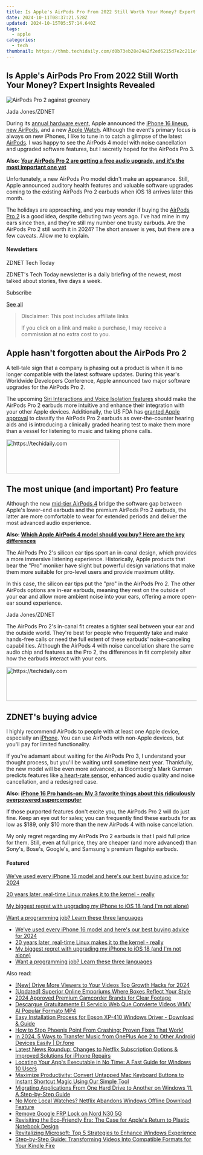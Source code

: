 ```yaml
---
title: Is Apple's AirPods Pro From 2022 Still Worth Your Money? Expert Insights Revealed
date: 2024-10-11T08:37:21.528Z
updated: 2024-10-15T05:57:14.640Z
tags:
  - apple
categories:
  - tech
thumbnail: https://thmb.techidaily.com/d0b73eb28e24a2f2ed6215d7e2c211efc75eaeb77baea06879d148a0fe930510.jpg
---
```


## Is Apple's AirPods Pro From 2022 Still Worth Your Money? Expert Insights Revealed

![AirPods Pro 2 against greenery](https://www.zdnet.com/a/img/resize/92700b1497aad4a9c15fef6746e00c17d4e62714/2024/09/10/7d27a44e-bec4-43ca-adba-61bcfd7b1e67/pro2-3.jpg?auto=webp&width=1280)

Jada Jones/ZDNET

During its [annual hardware event](https://www.zdnet.com/article/everything-apple-announced-at-iphone-16-event-airpods-apple-watch-series-10-ai-more/), Apple announced the [iPhone 16 lineup](https://www.zdnet.com/article/every-iphone-16-model-compared-which-new-iphone-should-you-buy/), [new AirPods](https://www.zdnet.com/article/apple-airpods-4-vs-apple-airpods-4-with-noise-cancellation-which-earbuds-fit-you-best/), and a new [Apple Watch](https://www.zdnet.com/article/preorder-the-new-apple-watch-series-10-now-heres-how-plus-ways-to-save/). Although the event's primary focus is always on new iPhones, I like to tune in to catch a glimpse of the latest [AirPods](https://www.zdnet.com/article/best-airpods/). I was happy to see the AirPods 4 model with noise cancellation and upgraded software features, but I secretly hoped for the AirPods Pro 3.

**Also: [Your AirPods Pro 2 are getting a free audio upgrade, and it's the most important one yet](https://www.zdnet.com/article/your-airpods-pro-2-are-getting-a-free-audio-upgrade-and-its-the-most-important-one-yet/)**

Unfortunately, a new AirPods Pro model didn't make an appearance. Still, Apple announced auditory health features and valuable software upgrades coming to the existing AirPods Pro 2 earbuds when iOS 18 arrives later this month.

The holidays are approaching, and you may wonder if buying the [AirPods Pro 2](https://buy.geni.us/Proxy.ashx?TSID=368250&GR%5FURL=https%3A%2F%2Fwww.amazon.com%2FApple-Generation-Cancelling-Transparency-Personalized%2Fdp%2FB0D1XD1ZV3%3Ftag%3Dzd-buy-button-20%26ascsubtag%3D%5F%5FCOM%5FCLICK%5FID%5F%5F%7Ca3391a27-98db-4046-af68-e9813aa52b5a%7Cdtp&dtb=1) is a good idea, despite debuting two years ago. I've had mine in my ears since then, and they're still my number one trusty earbuds. Are the AirPods Pro 2 still worth it in 2024? The short answer is yes, but there are a few caveats. Allow me to explain.

#### Newsletters

ZDNET Tech Today

ZDNET's Tech Today newsletter is a daily briefing of the newest, most talked about stories, five days a week.

 Subscribe

[See all](https://www.zdnet.com/newsletters/)

>  Disclaimer: This post includes affiliate links
>
>  If you click on a link and make a purchase, I may receive a commission at no extra cost to you.
>

## Apple hasn't forgotten about the AirPods Pro 2

A tell-tale sign that a company is phasing out a product is when it is no longer compatible with the latest software updates. During this year's Worldwide Developers Conference, Apple announced two major software upgrades for the AirPods Pro 2.

The upcoming [Siri Interactions and Voice Isolation features](https://www.zdnet.com/article/3-useful-features-coming-to-apple-airpods-this-fall-but-only-for-these-models/) should make the AirPods Pro 2 earbuds more intuitive and enhance their integration with your other Apple devices. Additionally, the US FDA has [granted Apple approval](https://www.zdnet.com/article/fda-approves-apples-new-hearing-aid-feature-for-airpods-pro-2/) to classify the AirPods Pro 2 earbuds as over-the-counter hearing aids and is introducing a clinically graded hearing test to make them more than a vessel for listening to music and taking phone calls.

<!-- affiliate ads begin -->
<a href="https://laganoo.pxf.io/c/5597632/1528681/16446" target="_top" id="1528681">
  <img src="//a.impactradius-go.com/display-ad/16446-1528681" border="0" alt="https://techidaily.com" width="300" height="90"/>
</a>
<img height="0" width="0" src="https://laganoo.pxf.io/i/5597632/1528681/16446" style="position:absolute;visibility:hidden;" border="0" />
<!-- affiliate ads end -->

## The most unique (and important) Pro feature

Although the new [mid-tier AirPods 4](https://www.zdnet.com/article/apples-upcoming-budget-airpods-may-borrow-a-useful-feature-from-the-pro-model/) bridge the software gap between Apple's lower-end earbuds and the premium AirPods Pro 2 earbuds, the latter are more comfortable to wear for extended periods and deliver the most advanced audio experience.

**Also: [Which Apple AirPods 4 model should you buy? Here are the key differences](https://www.zdnet.com/article/which-apple-airpods-4-model-should-you-buy-here-are-the-key-differences/)**

The AirPods Pro 2's silicon ear tips sport an in-canal design, which provides a more immersive listening experience. Historically, Apple products that bear the "Pro" moniker have slight but powerful design variations that make them more suitable for pro-level users and provide maximum utility.

In this case, the silicon ear tips put the "pro" in the AirPods Pro 2\. The other AirPods options are in-ear earbuds, meaning they rest on the outside of your ear and allow more ambient noise into your ears, offering a more open-ear sound experience.

Jada Jones/ZDNET

The AirPods Pro 2's in-canal fit creates a tighter seal between your ear and the outside world. They're best for people who frequently take and make hands-free calls or need the full extent of these earbuds' noise-canceling capabilities. Although the AirPods 4 with noise cancellation share the same audio chip and features as the Pro 2, the differences in fit completely alter how the earbuds interact with your ears.

<!-- affiliate ads begin -->
<a href="https://appsumo.8odi.net/c/5597632/2105869/7443" target="_top" id="2105869">
  <img src="//a.impactradius-go.com/display-ad/7443-2105869" border="0" alt="https://techidaily.com" width="728" height="90"/>
</a>
<img height="0" width="0" src="https://appsumo.8odi.net/i/5597632/2105869/7443" style="position:absolute;visibility:hidden;" border="0" />
<!-- affiliate ads end -->

## ZDNET's buying advice

I highly recommend AirPods to people with at least one Apple device, especially an [iPhone](https://www.zdnet.com/article/best-iphone/). You can use AirPods with non-Apple devices, but you'll pay for limited functionality.

If you're adamant about waiting for the AirPods Pro 3, I understand your thought process, but you'll be waiting until sometime next year. Thankfully, the new model will be even more advanced, as Bloomberg's Mark Gurman predicts features like [a heart-rate sensor](https://www.zdnet.com/article/the-airpods-pro-3-may-be-your-new-fitness-coach-wtih-a-built-in-heart-rate-sensor/), enhanced audio quality and noise cancellation, and a redesigned case.

**Also: [iPhone 16 Pro hands-on: My 3 favorite things about this ridiculously overpowered supercomputer](https://www.zdnet.com/article/iphone-16-pro-hands-on/)**

If those purported features don't excite you, the AirPods Pro 2 will do just fine. Keep an eye out for sales; you can frequently find these earbuds for as low as $189, only $10 more than the new AirPods 4 with noise cancellation.

My only regret regarding my AirPods Pro 2 earbuds is that I paid full price for them. Still, even at full price, they are cheaper (and more advanced) than Sony's, Bose's, Google's, and Samsung's premium flagship earbuds.

#### Featured

[We've used every iPhone 16 model and here's our best buying advice for 2024](https://www.zdnet.com/article/iphone-16-pro-max-buying-advice-2024/ "We've used every iPhone 16 model and here's our best buying advice for 2024")

[20 years later, real-time Linux makes it to the kernel - really](https://www.zdnet.com/article/20-years-later-real-time-linux-makes-it-to-the-kernel-really/ "20 years later, real-time Linux makes it to the kernel - really")

[My biggest regret with upgrading my iPhone to iOS 18 (and I'm not alone)](https://www.zdnet.com/article/my-biggest-regret-with-upgrading-my-iphone-to-ios-18-and-im-not-alone/ "My biggest regret with upgrading my iPhone to iOS 18 (and I'm not alone)")

[Want a programming job? Learn these three languages](https://www.zdnet.com/article/want-a-programming-job-learn-these-three-languages/ "Want a programming job? Learn these three languages")

* [We've used every iPhone 16 model and here's our best buying advice for 2024](https://www.zdnet.com/article/iphone-16-pro-max-buying-advice-2024/ "We've used every iPhone 16 model and here's our best buying advice for 2024")
* [20 years later, real-time Linux makes it to the kernel - really](https://www.zdnet.com/article/20-years-later-real-time-linux-makes-it-to-the-kernel-really/ "20 years later, real-time Linux makes it to the kernel - really")
* [My biggest regret with upgrading my iPhone to iOS 18 (and I'm not alone)](https://www.zdnet.com/article/my-biggest-regret-with-upgrading-my-iphone-to-ios-18-and-im-not-alone/ "My biggest regret with upgrading my iPhone to iOS 18 (and I'm not alone)")
* [Want a programming job? Learn these three languages](https://www.zdnet.com/article/want-a-programming-job-learn-these-three-languages/ "Want a programming job? Learn these three languages")

<ins class="adsbygoogle"
     style="display:block"
     data-ad-format="autorelaxed"
     data-ad-client="ca-pub-7571918770474297"
     data-ad-slot="1223367746"></ins>

<ins class="adsbygoogle"
     style="display:block"
     data-ad-client="ca-pub-7571918770474297"
     data-ad-slot="8358498916"
     data-ad-format="auto"
     data-full-width-responsive="true"></ins>

<span class="atpl-alsoreadstyle">Also read:</span>
<div><ul>
<li><a href="https://youtube-lab.techidaily.com/rive-more-viewers-to-your-videos-top-growth-hacks-for-2024/"><u>[New] Drive More Viewers to Your Videos Top Growth Hacks for 2024</u></a></li>
<li><a href="https://fox-hovers.techidaily.com/updated-superior-online-emporiums-where-boxes-reflect-your-style/"><u>[Updated] Superior Online Emporiums Where Boxes Reflect Your Style</u></a></li>
<li><a href="https://extra-skills.techidaily.com/2024-approved-premium-camcorder-brands-for-clear-footage/"><u>2024 Approved Premium Camcorder Brands for Clear Footage</u></a></li>
<li><a href="https://some-approaches.techidaily.com/descargue-gratuitamente-el-servicio-web-que-convierte-videos-wmv-al-popular-formato-mp4/"><u>Descargue Gratuitamente El Servicio Web Que Convierte Videos WMV Al Popular Formato MP4</u></a></li>
<li><a href="https://win-amazing.techidaily.com/easy-installation-process-for-epson-xp-410-windows-driver-download-and-guide/"><u>Easy Installation Process for Epson XP-410 Windows Driver - Download & Guide</u></a></li>
<li><a href="https://program-issues.techidaily.com/how-to-stop-phoenix-point-from-crashing-proven-fixes-that-work/"><u>How to Stop Phoenix Point From Crashing: Proven Fixes That Work!</u></a></li>
<li><a href="https://android-transfer.techidaily.com/in-2024-5-ways-to-transfer-music-from-oneplus-ace-2-to-other-android-devices-easily-drfone-by-drfone-transfer-from-android-transfer-from-android/"><u>In 2024, 5 Ways to Transfer Music from OnePlus Ace 2 to Other Android Devices Easily | Dr.fone</u></a></li>
<li><a href="https://some-tips.techidaily.com/latest-news-roundup-changes-to-netflix-subscription-options-and-improved-solutions-for-iphone-repairs/"><u>Latest News Roundup: Changes to Netflix Subscription Options & Improved Solutions for iPhone Repairs</u></a></li>
<li><a href="https://some-tips.techidaily.com/locating-your-apps-executable-in-no-time-a-fast-guide-for-windows-10-users/"><u>Locating Your App's Executable in No Time: A Fast Guide for Windows 10 Users</u></a></li>
<li><a href="https://some-tips.techidaily.com/maximize-productivity-convert-untapped-mac-keyboard-buttons-to-instant-shortcut-magic-using-our-simple-tool/"><u>Maximize Productivity: Convert Untapped Mac Keyboard Buttons to Instant Shortcut Magic Using Our Simple Tool</u></a></li>
<li><a href="https://some-tips.techidaily.com/migrating-applications-from-one-hard-drive-to-another-on-windows-11-a-step-by-step-guide/"><u>Migrating Applications From One Hard Drive to Another on Windows 11: A Step-by-Step Guide</u></a></li>
<li><a href="https://some-tips.techidaily.com/no-more-local-watches-netflix-abandons-windows-offline-download-feature/"><u>No More Local Watches? Netflix Abandons Windows Offline Download Feature</u></a></li>
<li><a href="https://review-topics.techidaily.com/remove-google-frp-lock-on-nord-n30-5g-by-drfone-android-unlock-remove-google-frp/"><u>Remove Google FRP Lock on Nord N30 5G</u></a></li>
<li><a href="https://some-tips.techidaily.com/revisiting-the-eco-friendly-era-the-case-for-apples-return-to-plastic-notebook-design/"><u>Revisiting the Eco-Friendly Era: The Case for Apple's Return to Plastic Notebook Design</u></a></li>
<li><a href="https://some-tips.techidaily.com/revitalizing-microsoft-top-5-strategies-to-enhance-windows-experience/"><u>Revitalizing Microsoft: Top 5 Strategies to Enhance Windows Experience</u></a></li>
<li><a href="https://media-tips.techidaily.com/step-by-step-guide-transforming-videos-into-compatible-formats-for-your-kindle-fire/"><u>Step-by-Step Guide: Transforming Videos Into Compatible Formats for Your Kindle Fire</u></a></li>
</ul></div>

